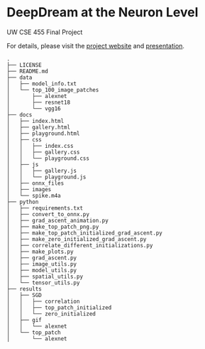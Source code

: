 # DeepDream at the Neuron Level
UW CSE 455 Final Project

For details, please visit the [project website](https://tonyfu97.github.io/DeepDreamAtNeuronLevel/) and [presentation](https://youtu.be/y3xN06_xzJQ).



```shell
.
├── LICENSE
├── README.md
├── data
│   ├── model_info.txt
│   └── top_100_image_patches
│       ├── alexnet
│       ├── resnet18
│       └── vgg16
├── docs
│   ├── index.html
│   ├── gallery.html
│   ├── playground.html
│   ├── css
│   │   ├── index.css
│   │   ├── gallery.css
│   │   └── playground.css
│   ├── js
│   │   ├── gallery.js
│   │   └── playground.js
│   ├── onnx_files
│   ├── images
│   └── spike.m4a
├── python
│   ├── requirements.txt
│   ├── convert_to_onnx.py
│   ├── grad_ascent_animation.py
│   ├── make_top_patch_png.py
│   ├── make_top_patch_initialized_grad_ascent.py
│   ├── make_zero_initialized_grad_ascent.py
│   ├── correlate_different_initializations.py
│   ├── make_plots.py
│   ├── grad_ascent.py
│   ├── image_utils.py
│   ├── model_utils.py
│   ├── spatial_utils.py
│   └── tensor_utils.py
├── results
│   ├── SGD
│   │   ├── correlation
│   │   ├── top_patch_initialized
│   │   └── zero_initialized
│   ├── gif
│   │   └── alexnet
│   └── top_patch
│       └── alexnet
```
